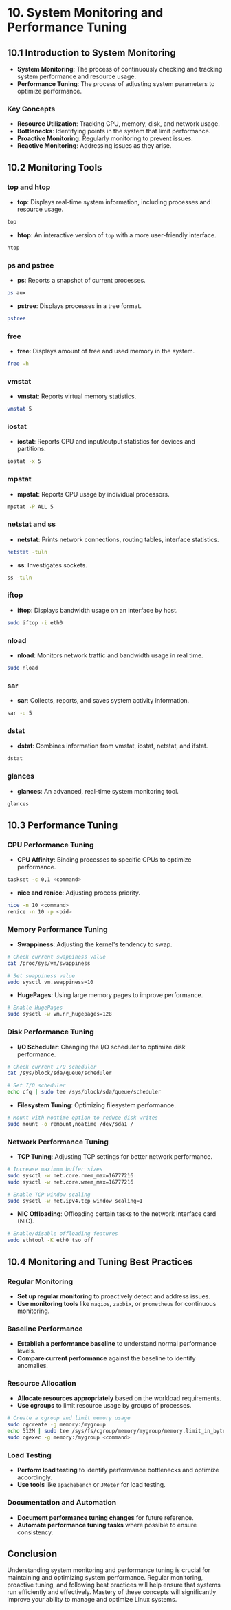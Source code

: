 # 10. System Monitoring and Performance Tuning

## 10.1 Introduction to System Monitoring

- **System Monitoring**: The process of continuously checking and tracking system performance and resource usage.
- **Performance Tuning**: The process of adjusting system parameters to optimize performance.

### Key Concepts

- **Resource Utilization**: Tracking CPU, memory, disk, and network usage.
- **Bottlenecks**: Identifying points in the system that limit performance.
- **Proactive Monitoring**: Regularly monitoring to prevent issues.
- **Reactive Monitoring**: Addressing issues as they arise.

## 10.2 Monitoring Tools

### top and htop

- **top**: Displays real-time system information, including processes and resource usage.

```sh
top
```

- **htop**: An interactive version of `top` with a more user-friendly interface.

```sh
htop
```

### ps and pstree

- **ps**: Reports a snapshot of current processes.

```sh
ps aux
```

- **pstree**: Displays processes in a tree format.

```sh
pstree
```

### free

- **free**: Displays amount of free and used memory in the system.

```sh
free -h
```

### vmstat

- **vmstat**: Reports virtual memory statistics.

```sh
vmstat 5
```

### iostat

- **iostat**: Reports CPU and input/output statistics for devices and partitions.

```sh
iostat -x 5
```

### mpstat

- **mpstat**: Reports CPU usage by individual processors.

```sh
mpstat -P ALL 5
```

### netstat and ss

- **netstat**: Prints network connections, routing tables, interface statistics.

```sh
netstat -tuln
```

- **ss**: Investigates sockets.

```sh
ss -tuln
```

### iftop

- **iftop**: Displays bandwidth usage on an interface by host.

```sh
sudo iftop -i eth0
```

### nload

- **nload**: Monitors network traffic and bandwidth usage in real time.

```sh
sudo nload
```

### sar

- **sar**: Collects, reports, and saves system activity information.

```sh
sar -u 5
```

### dstat

- **dstat**: Combines information from vmstat, iostat, netstat, and ifstat.

```sh
dstat
```

### glances

- **glances**: An advanced, real-time system monitoring tool.

```sh
glances
```

## 10.3 Performance Tuning

### CPU Performance Tuning

- **CPU Affinity**: Binding processes to specific CPUs to optimize performance.

```sh
taskset -c 0,1 <command>
```

- **nice and renice**: Adjusting process priority.

```sh
nice -n 10 <command>
renice -n 10 -p <pid>
```

### Memory Performance Tuning

- **Swappiness**: Adjusting the kernel's tendency to swap.

```sh
# Check current swappiness value
cat /proc/sys/vm/swappiness

# Set swappiness value
sudo sysctl vm.swappiness=10
```

- **HugePages**: Using large memory pages to improve performance.

```sh
# Enable HugePages
sudo sysctl -w vm.nr_hugepages=128
```

### Disk Performance Tuning

- **I/O Scheduler**: Changing the I/O scheduler to optimize disk performance.

```sh
# Check current I/O scheduler
cat /sys/block/sda/queue/scheduler

# Set I/O scheduler
echo cfq | sudo tee /sys/block/sda/queue/scheduler
```

- **Filesystem Tuning**: Optimizing filesystem performance.

```sh
# Mount with noatime option to reduce disk writes
sudo mount -o remount,noatime /dev/sda1 /
```

### Network Performance Tuning

- **TCP Tuning**: Adjusting TCP settings for better network performance.

```sh
# Increase maximum buffer sizes
sudo sysctl -w net.core.rmem_max=16777216
sudo sysctl -w net.core.wmem_max=16777216

# Enable TCP window scaling
sudo sysctl -w net.ipv4.tcp_window_scaling=1
```

- **NIC Offloading**: Offloading certain tasks to the network interface card (NIC).

```sh
# Enable/disable offloading features
sudo ethtool -K eth0 tso off
```

## 10.4 Monitoring and Tuning Best Practices

### Regular Monitoring

- **Set up regular monitoring** to proactively detect and address issues.
- **Use monitoring tools** like `nagios`, `zabbix`, or `prometheus` for continuous monitoring.

### Baseline Performance

- **Establish a performance baseline** to understand normal performance levels.
- **Compare current performance** against the baseline to identify anomalies.

### Resource Allocation

- **Allocate resources appropriately** based on the workload requirements.
- **Use cgroups** to limit resource usage by groups of processes.

```sh
# Create a cgroup and limit memory usage
sudo cgcreate -g memory:/mygroup
echo 512M | sudo tee /sys/fs/cgroup/memory/mygroup/memory.limit_in_bytes
sudo cgexec -g memory:/mygroup <command>
```

### Load Testing

- **Perform load testing** to identify performance bottlenecks and optimize accordingly.
- **Use tools** like `apachebench` or `JMeter` for load testing.

### Documentation and Automation

- **Document performance tuning changes** for future reference.
- **Automate performance tuning tasks** where possible to ensure consistency.

## Conclusion

Understanding system monitoring and performance tuning is crucial for maintaining and optimizing system performance. Regular monitoring, proactive tuning, and following best practices will help ensure that systems run efficiently and effectively. Mastery of these concepts will significantly improve your ability to manage and optimize Linux systems.
